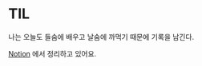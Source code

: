 # TIL
나는 오늘도 들숨에 배우고 날숨에 까먹기 때문에 기록을 남긴다.

[Notion](https://whdqhdqkr.notion.site/whdqhdqkr/014a2922be6f48a68426db80d0b575f6?v=a4fad3fbe5534e9181522916427eda46) 에서 정리하고 있어요.